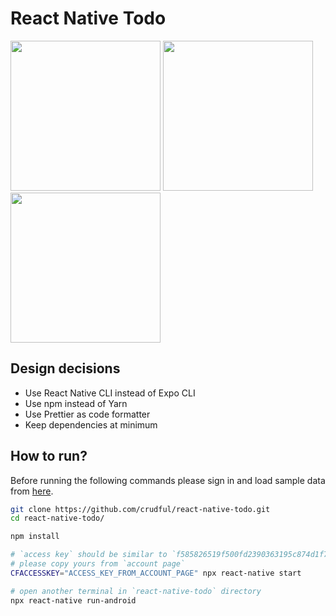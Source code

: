 # React Native Todo

<img src="https://www.crudful.com/screenshots/react-native-todo-2.png" width="240" /> <img src="https://www.crudful.com/screenshots/react-native-todo-3.png" width="240" /> <img src="https://www.crudful.com/screenshots/react-native-todo-4.png" width="240" />

## Design decisions

- Use React Native CLI instead of Expo CLI
- Use npm instead of Yarn
- Use Prettier as code formatter
- Keep dependencies at minimum

## How to run?

Before running the following commands please sign in and load sample data from [here](https://www.crudful.com/services/todo/explorer).

```bash
git clone https://github.com/crudful/react-native-todo.git
cd react-native-todo/

npm install

# `access key` should be similar to `f585826519f500fd2390363195c874d1f717fesa`
# please copy yours from `account page`
CFACCESSKEY="ACCESS_KEY_FROM_ACCOUNT_PAGE" npx react-native start

# open another terminal in `react-native-todo` directory
npx react-native run-android
```
